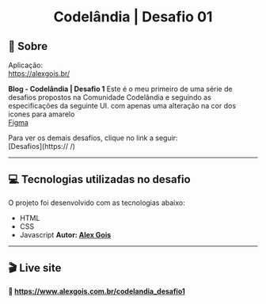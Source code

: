 <h1 align="center">Codelândia | Desafio 01</h1>

## 📃 Sobre
Aplicação: <br>
https://alexgois.br/  <br>

**Blog - Codelândia | Desafio 1** 
Este é o meu primeiro de uma série de desafios propostos na Comunidade Codelândia e seguindo as especificações da seguinte UI. 
com apenas uma alteração na cor dos icones para amarelo<br>
[Figma](https://www.figma.com/file/Yb9IBH56g7T1hdIyZ3BMNO/Desafios---Codel%C3%A2ndia?node-id=0%3A1)

Para ver os demais desafios, clique no link a seguir: <br>
[Desafios](https:// /)

---------------------------------------------------------------------------------------------------

## 💻 Tecnologias utilizadas no desafio
O projeto foi desenvolvido com as tecnologias abaixo: <br>

* HTML
* CSS
* Javascript
**Autor: [Alex Gois](https://www.alexgois.com.br/)**



----------------------------------------------------------------------------------------------------

## 🎬 Live site
**🔗️ https://www.alexgois.com.br/codelandia_desafio1**


